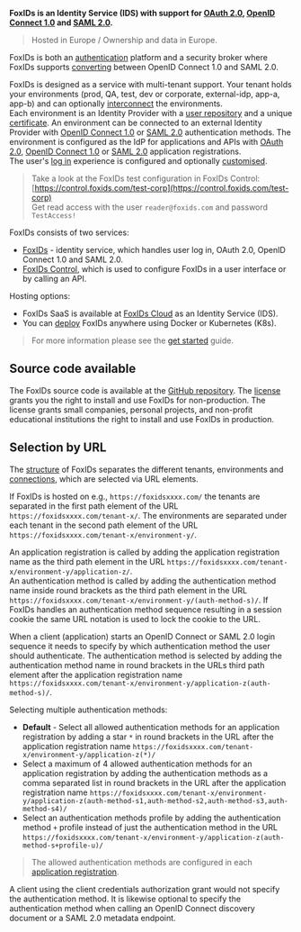 **FoxIDs is an Identity Service (IDS) with support for [OAuth 2.0](oauth-2.0.md), [OpenID Connect 1.0](oidc.md) and [SAML 2.0](saml-2.0.md).**

> Hosted in Europe / Ownership and data in Europe.

FoxIDs is both an [authentication](login.md) platform and a security broker where FoxIDs supports [converting](bridge.md) between OpenID Connect 1.0 and SAML 2.0.

FoxIDs is designed as a service with multi-tenant support. Your tenant holds your environments (prod, QA, test, dev or corporate, external-idp, app-a, app-b) and can optionally [interconnect](howto-environmentlink-foxids.md) the environments.  
Each environment is an Identity Provider with a [user repository](users.md) and a unique [certificate](certificates.md). 
An environment can be connected to an external Identity Provider with [OpenID Connect 1.0](auth-method-oidc.md) or [SAML 2.0](auth-method-saml-2.0.md) authentication methods. 
The environment is configured as the IdP for applications and APIs with [OAuth 2.0](app-reg-oauth-2.0.md), [OpenID Connect 1.0](app-reg-oidc.md) or [SAML 2.0](app-reg-saml-2.0.md) application registrations.  
The user's [log in](login.md) experience is configured and optionally [customised](customisation.md).

> Take a look at the FoxIDs test configuration in FoxIDs Control: [https://control.foxids.com/test-corp](https://control.foxids.com/test-corp)  
> Get read access with the user `reader@foxids.com` and password `TestAccess!`

FoxIDs consists of two services:

- [FoxIDs](connections.md) - identity service, which handles user log in, OAuth 2.0, OpenID Connect 1.0 and SAML 2.0.
- [FoxIDs Control](control.md), which is used to configure FoxIDs in a user interface or by calling an API.

Hosting options:

- FoxIDs SaaS is available at [FoxIDs Cloud](https://www.foxids.com/action/signup) as an Identity Service (IDS).  
- You can [deploy](deployment.md) FoxIDs anywhere using Docker or Kubernetes (K8s).

> For more information please see the [get started](get-started.md) guide.

## Source code available 

The FoxIDs source code is available at the [GitHub repository](https://github.com/ITfoxtec/FoxIDs). 
The [license](https://github.com/ITfoxtec/FoxIDs/blob/main/LICENSE) grants you the right to install and use FoxIDs for non-production. The license grants small companies, personal projects, and non-profit educational institutions the right to install and use FoxIDs in production.

## Selection by URL
The [structure](foxids-inside.md#structure) of FoxIDs separates the different tenants, environments and [connections](connections.md), which are selected via URL elements. 

If FoxIDs is hosted on e.g., `https://foxidsxxxx.com/` the tenants are separated in the first path element of the URL `https://foxidsxxxx.com/tenant-x/`. 
The environments are separated under each tenant in the second path element of the URL `https://foxidsxxxx.com/tenant-x/environment-y/`.

An application registration is called by adding the application registration name as the third path element in the URL `https://foxidsxxxx.com/tenant-x/environment-y/application-z/`.  
An authentication method is called by adding the authentication method name inside round brackets as the third path element in the URL `https://foxidsxxxx.com/tenant-x/environment-y/(auth-method-s)/`. 
If FoxIDs handles an authentication method sequence resulting in a session cookie the same URL notation is used to lock the cookie to the URL.

When a client (application) starts an OpenID Connect or SAML 2.0 login sequence it needs to specify by which authentication method the user should authenticate. 
The authentication method is selected by adding the authentication method name in round brackets in the URLs third path element after the application registration name `https://foxidsxxxx.com/tenant-x/environment-y/application-z(auth-method-s)/`.  

Selecting multiple authentication methods:

- **Default** - Select all allowed authentication methods for an application registration by adding a star `*` in round brackets in the URL after the application registration name `https://foxidsxxxx.com/tenant-x/environment-y/application-z(*)/`
- Select a maximum of 4 allowed authentication methods for an application registration by adding the authentication methods as a comma separated list in round brackets 
  in the URL after the application registration name `https://foxidsxxxx.com/tenant-x/environment-y/application-z(auth-method-s1,auth-method-s2,auth-method-s3,auth-method-s4)/`
- Select an authentication methods profile by adding the authentication method `+` profile instead of just the authentication method in the URL `https://foxidsxxxx.com/tenant-x/environment-y/application-z(auth-method-s+profile-u)/`

> The allowed authentication methods are configured in each [application registration](connections.md#application-registration).

A client using the client credentials authorization grant would not specify the authentication method. 
It is likewise optional to specify the authentication method when calling an OpenID Connect discovery document or a SAML 2.0 metadata endpoint.